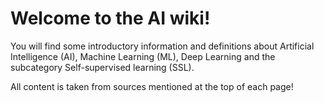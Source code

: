 # Welcome to the AI wiki! #

You will find some introductory information and definitions about Artificial Intelligence (AI), Machine Learning (ML), Deep Learning and the subcategory Self-supervised learning (SSL).

All content is taken from sources mentioned at the top of each page!

